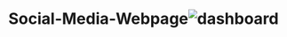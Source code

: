 # Social-Media-Webpage![dashboard](https://user-images.githubusercontent.com/107345317/187754025-f562d023-ef1f-42c3-b55f-48db2b02d88e.png)
